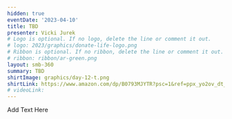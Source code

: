 ```yaml
---
hidden: true
eventDate: '2023-04-10'
title: TBD
presenter: Vicki Jurek
# Logo is optional. If no logo, delete the line or comment it out.
# logo: 2023/graphics/donate-life-logo.png
# Ribbon is optional. If no ribbon, delete the line or comment it out.
# ribbon: ribbon/ar-green.png
layout: smb-360
summary: TBD
shirtImage: graphics/day-12-t.png
shirtLink: https://www.amazon.com/dp/B0793MJYTR?psc=1&ref=ppx_yo2ov_dt_b_product_details&customId=B07537PKB3
# videoLink:
---
```


Add Text Here
